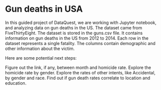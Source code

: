 # Gun deaths in USA


In this guided project of DataQuest, we are working with Jupyter notebook, and analyzing data on gun deaths in the US. The dataset came from FiveThirtyEight. The dataset is stored in the guns.csv file. It contains information on gun deaths in the US from 2012 to 2014. Each row in the dataset represents a single fatality. The columns contain demographic and other information about the victim.

Here are some potential next steps:

Figure out the link, if any, between month and homicide rate.
Explore the homicide rate by gender.
Explore the rates of other intents, like Accidental, by gender and race.
Find out if gun death rates correlate to location and education.
